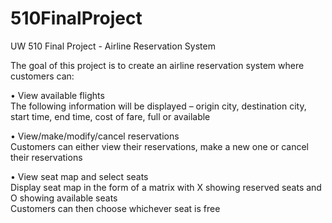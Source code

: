 # 510FinalProject
UW 510 Final Project - Airline Reservation System <br/>

The goal of this project is to create an airline reservation system where customers can:<br/>

•	View available flights <br/>
    The following information will be displayed – origin city, destination city, start time, end time, cost of fare, full or available<br/>
    
•	View/make/modify/cancel reservations<br/>
    Customers can either view their reservations, make a new one or cancel their reservations<br/>
    
•	View seat map and select seats<br/>
    Display seat map in the form of a matrix with X showing reserved seats and O showing available seats <br/>
    Customers can then choose whichever seat is free <br/>

 
